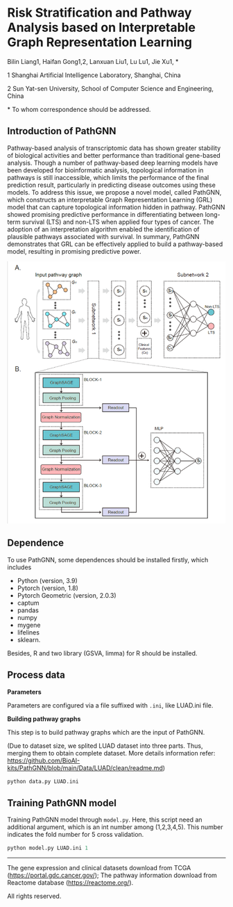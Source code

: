 # Risk Stratification and Pathway Analysis based on Interpretable Graph Representation Learning

Bilin Liang1, Haifan Gong1,2, Lanxuan Liu1, Lu Lu1, Jie Xu1, *

1 Shanghai Artificial Intelligence Laboratory, Shanghai, China

2 Sun Yat-sen University, School of Computer Science and Engineering, China

\* To whom correspondence should be addressed.

## Introduction of PathGNN

Pathway-based analysis of transcriptomic data has shown greater stability of biological activities and better performance than traditional gene-based analysis. Though a number of pathway-based deep learning models have been developed for bioinformatic analysis, topological information in pathways is still inaccessible, which limits the performance of the final prediction result, particularly in predicting disease outcomes using these models. To address this issue, we propose a novel model, called PathGNN, which constructs an interpretable Graph Representation Learning (GRL) model that can capture topological information hidden in pathway. PathGNN showed promising predictive performance in differentiating between long-term survival (LTS) and non-LTS when applied four types of cancer. The adoption of an interpretation algorithm enabled the identification of plausible pathways associated with survival. In summary, PathGNN demonstrates that GRL can be effectively applied to build a pathway-based model, resulting in promising predictive power. 

<div align=center>
<img src="https://github.com/BioAI-kits/PathGNN/blob/main/Figure/Figure.png" />
</div>

## Dependence

To use PathGNN, some dependences should be installed firstly, which includes 

- Python (version, 3.9)
- Pytorch (version, 1.8)
- Pytorch Geometric (version, 2.0.3)
- captum
- pandas
- numpy
- mygene
- lifelines
- sklearn. 

Besides, R and two library (GSVA, limma) for R should be installed. 

## Process data

**Parameters**

Parameters are configured via a file suffixed with `.ini`, like LUAD.ini file.

**Building pathway graphs**

This step is to build pathway graphs which are the input of PathGNN. 

(Due to dataset size, we splited LUAD dataset into three parts. Thus, merging them to obtain complete dataset. More details information refer: https://github.com/BioAI-kits/PathGNN/blob/main/Data/LUAD/clean/readme.md)

```py
python data.py LUAD.ini
```

## Training PathGNN model

Training PathGNN model through `model.py`. Here, this script need an additional argument, which is an int number among (1,2,3,4,5). This number indicates the fold number for 5 cross validation.  

```py
python model.py LUAD.ini 1
```

---

The gene expression and clinical datasets download from TCGA (https://portal.gdc.cancer.gov/); The pathway information download from Reactome database (https://reactome.org/). 

All rights reserved.

